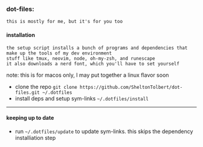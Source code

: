 ### **dot-files:** 
    this is mostly for me, but it's for you too

#### installation

    the setup script installs a bunch of programs and dependencies that make up the tools of my dev environment
    stuff like tmux, neovim, node, oh-my-zsh, and runescape
    it also downloads a nerd font, which you'll have to set yourself
    
note: this is for macos only, I may put together a linux flavor soon

- clone the repo `git clone https://github.com/SheltonTolbert/dot-files.git ~/.dotfiles`
- install deps and setup sym-links `~/.dotfiles/install`

---

#### keeping up to date

- run `~/.dotfiles/update` to update sym-links. this skips the dependency installiation step
